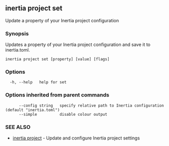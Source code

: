 ## inertia project set

Update a property of your Inertia project configuration

### Synopsis

Updates a property of your Inertia project configuration and save it to inertia.toml.

```
inertia project set [property] [value] [flags]
```

### Options

```
  -h, --help   help for set
```

### Options inherited from parent commands

```
      --config string   specify relative path to Inertia configuration (default "inertia.toml")
      --simple          disable colour output
```

### SEE ALSO

* [inertia project](inertia_project.md)	 - Update and configure Inertia project settings

